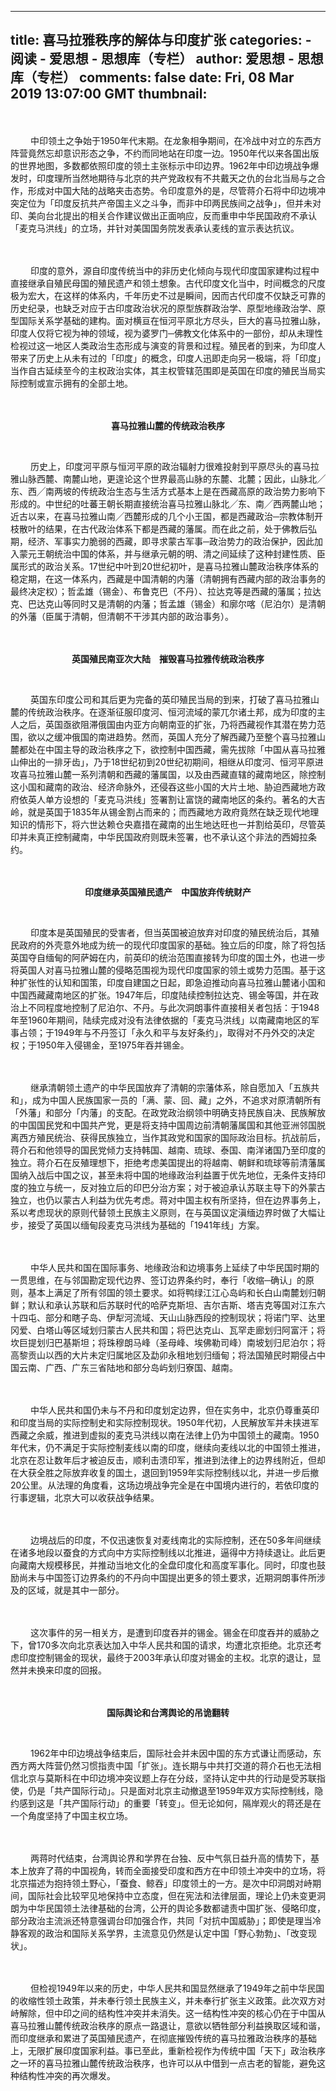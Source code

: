 
---
title: 喜马拉雅秩序的解体与印度扩张
categories: 
    - 阅读
    - 爱思想 - 思想库（专栏）
author: 爱思想 - 思想库（专栏）
comments: false
date: Fri, 08 Mar 2019 13:07:00 GMT
thumbnail: 
---

<div>   
<p>　　
<br>
</p>
<p>　　
中印领土之争始于1950年代末期。在龙象相争期间，在冷战中对立的东西方阵营竟然忘却意识形态之争，不约而同地站在印度一边。1950年代以来各国出版的世界地图，多数都依照印度的领土主张标示中印边界。1962年中印边境战争爆发时，印度理所当然地期待与北京的共产党政权有不共戴天之仇的台北当局与之合作，形成对中国大陆的战略夹击态势。令印度意外的是，尽管蒋介石将中印边境冲突定位为「印度反抗共产帝国主义之斗争，而非中印两民族间之战争」，但并未对印、美向台北提出的相关合作建议做出正面响应，反而重申中华民国政府不承认「麦克马洪线」的立场，并针对美国国务院发表承认麦线的宣示表达抗议。
</p>
<p>　　
<br>
</p>
<p>　　
印度的意外，源自印度传统当中的非历史化倾向与现代印度国家建构过程中直接继承自殖民母国的殖民遗产和领土想象。古代印度文化当中，时间概念的尺度极为宏大，在这样的体系内，千年历史不过是瞬间，因而古代印度不仅缺乏可靠的历史纪录，也缺乏对应于古印度政治状况的原型族群政治学、原型地缘政治学、原型国际关系学基础的建构。面对横亘在恒河平原北方尽头，巨大的喜马拉雅山脉，印度人仅将它视为神的领域，视为婆罗门─佛教文化体系中的一部份，却从未理性检视过这一地区人类政治生态形成与演变的背景和过程。殖民者的到来，为印度人带来了历史上从未有过的「印度」的概念，印度人迅即走向另一极端，将「印度」当作自古延续至今的主权政治实体，其主权管辖范围即是英国在印度的殖民当局实际控制或宣示拥有的全部土地。
</p>
<p>　　
<br>
</p>
<p style="text-align:center;">
<strong>喜马拉雅山麓的传统政治秩序</strong>
</p>
<p style="text-align:center;">
<br>
</p>
<p>　　
历史上，印度河平原与恒河平原的政治辐射力很难投射到平原尽头的喜马拉雅山脉西麓、南麓山地，更遑论这个世界最高山脉的东麓、北麓；因此，山脉北╱东、西╱南两坡的传统政治生态与生活方式基本上是在西藏高原的政治势力影响下形成的。中世纪的吐蕃王朝长期直接统治喜马拉雅山脉北╱东、南╱西两麓山地；近古以来，在喜马拉雅山南╱西麓形成的几个小王国，都是西藏政治─宗教体制开枝散叶的结果，在古代政治体系下都是西藏的藩属。而在此之前，处于佛教后弘期，经济、军事实力脆弱的西藏，即寻求蒙古军事─政治势力的政治保护，因此加入蒙元王朝统治中国的体系，并与继承元朝的明、清之间延续了这种封建性质、臣属形式的政治关系。17世纪中叶到20世纪初叶，是喜马拉雅山麓政治秩序体系的稳定期，在这一体系内，西藏是中国清朝的内藩（清朝拥有西藏内部的政治事务的最终决定权）；哲孟雄（锡金）、布鲁克巴（不丹）、拉达克等是西藏的藩属；拉达克、巴达克山等同时又是清朝的内藩；哲孟雄（锡金）和廓尔喀（尼泊尔）是清朝的外藩（臣属于清朝，但清朝不干涉其内部的政治事务）。
</p>
<p>　　
<br>
</p>
<p style="text-align:center;">
<strong>英国殖民南亚次大陆　摧毁喜马拉雅传统政治秩序</strong>
</p>
<p style="text-align:center;">
<br>
</p>
<p>　　
英国东印度公司和其后更为完备的英印殖民当局的到来，打破了喜马拉雅山麓的传统政治秩序。在逐渐征服印度河、恒河流域的蒙兀尔诸土邦，成为印度的主人之后，英国亟欲阻滞俄国由内亚方向朝南亚的扩张，乃将西藏视作其潜在势力范围，欲以之缓冲俄国的南进趋势。然而，英国人充分了解西藏乃至整个喜马拉雅山麓都处在中国主导的政治秩序之下，欲控制中国西藏，需先拔除「中国从喜马拉雅山伸出的一排牙齿」，乃于18世纪初到20世纪初期间，相继从印度河、恒河平原进攻喜马拉雅山麓一系列清朝和西藏的藩属国，以及由西藏直辖的藏南地区，除控制这小国和藏南的政治、经济命脉外，还侵吞这些小国的大片土地、胁迫西藏地方政府依英人单方设想的「麦克马洪线」签署割让富饶的藏南地区的条约。著名的大吉岭，就是英国于1835年从锡金割占而来的；而西藏地方政府竟然在缺乏现代地理知识的情形下，将六世达赖仓央嘉措在藏南的出生地达旺也一并割给英印，尽管英印并未真正控制藏南，中华民国政府则既未签署，也不承认这个非法的西姆拉条约。
</p>
<p>　　
<br>
</p>
<p style="text-align:center;">
<strong>印度继承英国殖民遗产　中国放弃传统财产</strong>
</p>
<p style="text-align:center;">
<br>
</p>
<p>　　
印度本是英国殖民的受害者，但当英国被迫放弃对印度的殖民统治后，其殖民政府的外壳意外地成为统一的现代印度国家的基础。独立后的印度，除了将包括英国夺自缅甸的阿萨姆在内，前英印的统治范围直接转为印度的国土外，也进一步将英国人对喜马拉雅山麓的侵略范围视为现代印度国家的领土或势力范围。基于这种扩张性的认知和国策，印度自建国之日起，即急迫推动向喜马拉雅山麓诸小国和中国西藏藏南地区的扩张。1947年后，印度陆续控制拉达克、锡金等国，并在政治上不同程度地控制了尼泊尔、不丹。与此次洞朗事件直接相关者包括：于1948年至1960年期间，陆续完成对没有法律依据的「麦克马洪线」以南藏南地区的军事占领；于1949年与不丹签订「永久和平与友好条约」，取得对不丹外交的决定权；于1950年入侵锡金，至1975年吞并锡金。
</p>
<p>　　
<br>
</p>
<p>　　
继承清朝领土遗产的中华民国放弃了清朝的宗藩体系，除自愿加入「五族共和」，成为中国人民族国家一员的「满、蒙、回、藏」之外，不追求对原清朝所有「外藩」和部分「内藩」的支配。在政党政治纲领中明确支持民族自决、民族解放的中国国民党和中国共产党，更是将支持中国周边前清朝藩属国和其他亚洲邻国脱离西方殖民统治、获得民族独立，当作其政党和国家的国际政治目标。抗战前后，蒋介石和他领导的国民党倾力支持韩国、越南、琉球、泰国、南洋诸国乃至印度的独立。蒋介石在反殖理想下，拒绝考虑美国提出的将越南、朝鲜和琉球等前清藩属国纳入战后中国之议，甚至未将中国的地缘政治利益置于优先地位，无条件支持印度的独立与统一，反对独立后的印巴分治方案；对于被迫承认苏联主导下的外蒙古独立，也仍以蒙古人利益为优先考虑。蒋对中国主权有所坚持，但在边界事务上，系以考虑现状的原则代替领土民族主义原则，在与英国议定滇缅边界时做了大幅让步，接受了英国以缅甸段麦克马洪线为基础的「1941年线」方案。
</p>
<p>　　
<br>
</p>
<p>　　
中华人民共和国在国际事务、地缘政治和边境事务上延续了中华民国时期的一贯思维，在与邻国勘定现代边界、签订边界条约时，奉行「收缩─确认」的原则，基本上满足了所有邻国的领土要求。如将鸭绿江江心岛屿和长白山南麓划归朝鲜；默认和承认苏联和后苏联时代的哈萨克斯坦、吉尔吉斯、塔吉克等国对江东六十四屯、部分和瞎子岛、伊犁河流域、天山山脉西段的控制现状；将诺门罕、达里冈爱、白塔山等区域划归蒙古人民共和国；将巴达克山、瓦罕走廊划归阿富汗；将坎巨提划归巴基斯坦；将珠穆朗马峰（圣母峰、埃佛勒司峰）南坡划归尼泊尔；将高黎贡山以西的大片未定归属地区及勐卯永租地划归缅甸；将法国殖民时期侵占中国云南、广西、广东三省陆地和部分岛屿划归寮国、越南。
</p>
<p>　　
<br>
</p>
<p>　　
中华人民共和国仍未与不丹和印度划定边界，但在实务中，北京仍尊重英印和印度当局的实际控制史和实际控制现状。1950年代初，人民解放军并未挟进军西藏之余威，推进到虚拟的麦克马洪线以南在法律上仍为中国领土的藏南。1950年代末，仍不满足于实际控制麦线以南的印度，继续向麦线以北的中国领土推进，北京在忍让数年后才被迫反击，顺利击溃印军，推进到法律上的边界线附近，但却在大获全胜之际放弃收复的国土，退回到1959年实际控制线以北，并进一步后撤20公里。从法理的角度看，这场边境战争完全是在中国境内进行的，若依印度的行事逻辑，北京大可以收获战争结果。
</p>
<p>　　
<br>
</p>
<p>　　
边境战后的印度，不仅迅速恢复对麦线南北的实际控制，还在50多年间继续在诸多地段以蚕食的方式向中方实际控制线以北推进，逼得中方持续退让。此后更向藏南大规模移民，并推动当地文化的全盘印度化和高度军事化。同时，印度也鼓励尚未与中国签订边界条约的不丹向中国提出更多的领土要求，近期洞朗事件所涉及的区域，就是其中一部分。
</p>
<p>　　
<br>
</p>
<p>　　
这次事件的另一相关方，是遭到印度吞并的锡金。锡金在印度吞并的威胁之下，曾170多次向北京表达加入中华人民共和国的请求，均遭北京拒绝。北京还考虑印度控制锡金的现状，最终于2003年承认印度对锡金的主权。北京的退让，显然并未换来印度的回报。
</p>
<p>　　
<br>
</p>
<p style="text-align:center;">
<strong>国际舆论和台湾舆论的吊诡翻转</strong>
</p>
<p style="text-align:center;">
<br>
</p>
<p>　　
1962年中印边境战争结束后，国际社会并未因中国的东方式谦让而感动，东西方两大阵营仍然习惯指责中国「扩张」。连长期与中共打交道的蒋介石也无法相信北京与莫斯科在中印边境冲突议题上存在分歧，坚持认定中共的行动是受苏联指使，仍是「共产国际行动」。只是面对北京主动撤退至1959年双方实际控制线，隐约感到这是「共产国际行动」的重要「转变」。但无论如何，隔岸观火的蒋还是在一个角度坚持了中国主权立场。
</p>
<p>　　
<br>
</p>
<p>　　
两蒋时代结束，台湾舆论界和学界在台独、反中气氛日益升高的情势下，基本上放弃了蒋的中国视角，转而全面接受印度和西方在中印领土冲突中的立场，将北京描述为抱持领土野心，「蚕食、鲸吞」印度领土的一方。是次中印洞朗对峙期间，国际社会比较罕见地保持中立态度，但在宪法和法律层面，理论上仍未变更洞朗为中华民国领土法律基础的台湾，公开的舆论多数都谴责中国扩张、侵略印度，部分政治主流派还特意强调台印加强合作，共同「对抗中国威胁」；即使是理当冷静客观的政治和国际关系学界，主流意见仍然是认定中国「野心勃勃」、「改变现状」。
</p>
<p>　　
<br>
</p>
<p>　　
但检视1949年以来的历史，中华人民共和国显然继承了1949年之前中华民国的收缩性领土政策，并未奉行领土民族主义，并未奉行扩张主义政策。此次双方对峙解除，但中印之间的结构性冲突并未消失。这一结构性冲突的核心仍在于中国从喜马拉雅山麓传统政治秩序的原点一路退让，意欲以牺牲部分利益换取区域和谐，而印度继承和累进了英国殖民遗产，在彻底摧毁传统的喜马拉雅政治秩序的基础上，无限扩展印度国家利益。事已至此，重新检视作为传统中国「天下」政治秩序之一环的喜马拉雅山麓传统政治秩序，也许可以从中借到一点古老的智能，避免这种结构性冲突的再次爆发。
</p>
<p>　　
<br>
</p>  
</div>
            
